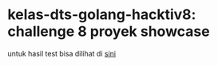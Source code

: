 # kelas-dts-golang-hacktiv8: challenge 8 proyek showcase

untuk hasil test bisa dilihat di [sini](https://github.com/alhashen/kelas-dts-golang-hacktiv8/tree/challenge-8/test/output)
